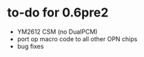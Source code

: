# to-do for 0.6pre2

- YM2612 CSM (no DualPCM)
- port op macro code to all other OPN chips
- bug fixes
